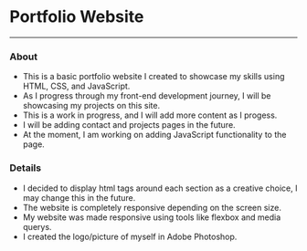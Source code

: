 # Portfolio Website
----
### About
- This is a basic portfolio website I created to showcase my skills using HTML, CSS, and JavaScript.
- As I progress through my front-end development journey, I will be showcasing my projects on this site.
- This is a work in progress, and I will add more content as I progess.
- I will be adding contact and projects pages in the future.
- At the moment, I am working on adding JavaScript functionality to the page.

### Details
- I decided to display html tags around each section as a creative choice, I may change this in the future.
- The website is completely responsive depending on the screen size.
- My website was made responsive using tools like flexbox and media querys.
- I created the logo/picture of myself in Adobe Photoshop.

